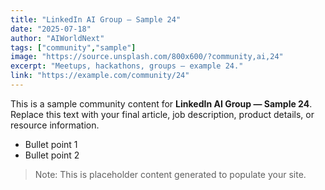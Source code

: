 ```yaml
---
title: "LinkedIn AI Group — Sample 24"
date: "2025-07-18"
author: "AIWorldNext"
tags: ["community","sample"]
image: "https://source.unsplash.com/800x600/?community,ai,24"
excerpt: "Meetups, hackathons, groups — example 24."
link: "https://example.com/community/24"
---
```


This is a sample community content for **LinkedIn AI Group — Sample 24**. Replace this text with your final article, job description, product details, or resource information.

- Bullet point 1
- Bullet point 2

> Note: This is placeholder content generated to populate your site.
